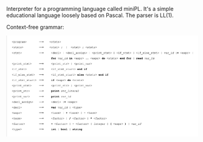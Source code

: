 Interpreter for a programming language called miniPL. It's a simple educational language loosely based on Pascal. The parser is LL(1).

Context-free grammar:

![](./docs/cfg.png)
